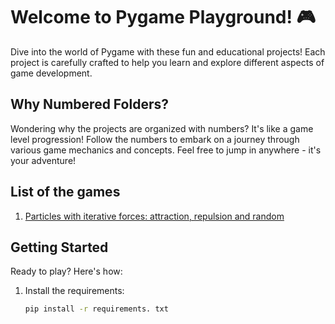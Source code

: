 # Welcome to Pygame Playground! 🎮

Dive into the world of Pygame with these fun and educational projects! Each project is carefully crafted to help you learn and explore different aspects of game development.

## Why Numbered Folders?

Wondering why the projects are organized with numbers? It's like a game level progression! Follow the numbers to embark on a journey through various game mechanics and concepts. Feel free to jump in anywhere - it's your adventure!

## List of the games
1. [Particles with iterative forces: attraction, repulsion and random](/01_particules_with_forces)

## Getting Started

Ready to play? Here's how:

1. Install the requirements:

   ```bash
   pip install -r requirements. txt
   ```
